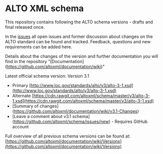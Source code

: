 # ALTO XML schema

This repository contains following the ALTO schema versions - drafts and final released once.

In the [issues](https://github.com/altoxml/schema/issues) all open issues and former discussion about changes on the ALTO standard can be found and tracked.
Feedback, questions and new requirements can be added here.

Details about the changes of the version and further documentation you will find in the repository
"[Documentation] (https://github.com/altoxml/documentation/wiki)"


Latest official schema version:
Version 3.1
* Primary [http://www.loc.gov/standards/alto/v3/alto-3-1.xsd](http://www.loc.gov/standards/alto/v3/alto-3-1.xsd)
* Alternate [https://cdn.rawgit.com/altoxml/schema/master/v3/alto-3-1.xsd](https://cdn.rawgit.com/altoxml/schema/master/v3/alto-3-1.xsd)
* [Summary of changes] (https://github.com/altoxml/documentation/wiki/v3.1-Changes)
* [Leave a comment about v3.1 schema] (https://github.com/altoxml/schema/issues/new) - Requires GitHub account


Full overview of all previous schema versions can be found at:
[https://github.com/altoxml/documentation/wiki/Versions](https://github.com/altoxml/documentation/wiki/Versions)

